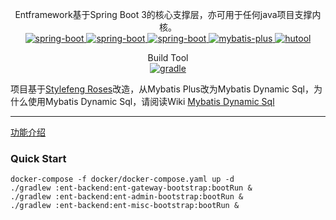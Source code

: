<p align="center">
    <p align="center">
        Entframework基于Spring Boot 3的核心支撑层，亦可用于任何java项目支撑内核。
        <br>
        <a href="https://spring.io/projects/spring-boot" target="_blank">
            <img src="https://img.shields.io/badge/spring--boot-3.0.2-green.svg" alt="spring-boot">
        </a>
        <a href="https://spring.io/projects/spring-cloud" target="_blank">
            <img src="https://img.shields.io/badge/spring--cloud-2022.0.1-green.svg" alt="spring-boot">
        </a>
        <a href="https://spring.io/projects/spring-cloud-alibaba" target="_blank">
            <img src="https://img.shields.io/badge/spring--cloud--alibaba-2022-green.svg" alt="spring-boot">
        </a>
        <a href="https://mybatis.org/mybatis-dynamic-sql" target="_blank">
            <img src="https://img.shields.io/badge/mybatis--dynamic--sql-1.4.1-blue.svg" alt="mybatis-plus">
        </a>  
        <a href="https://www.hutool.cn/" target="_blank">
            <img src="https://img.shields.io/badge/hutool-5.8.10-blue.svg" alt="hutool">
        </a>
    </p>
    <p align="center">
      Build Tool <br> <a href="https://www.hutool.cn/" target="_blank">
            <img src="https://img.shields.io/badge/gradle-7.6-red.svg" alt="gradle">
        </a>
    </p>
</p>
项目基于<a href="https://gitee.com/stylefeng/roses" target="_blank">Stylefeng Roses</a>改造，从Mybatis Plus改为Mybatis Dynamic Sql，为什么使用Mybatis Dynamic Sql，请阅读Wiki
<a href="https://github.com/dancewing/ent-framework/wiki/Why-Mybatis-Sql" target="_blank">Mybatis Dynamic Sql</a>

-----------------------------------------------------------------------------------------------

<a href="https://github.com/dancewing/ent-framework/wiki/Introduction" target="_blank">功能介绍</a>

### Quick Start

```shell
docker-compose -f docker/docker-compose.yaml up -d
./gradlew :ent-backend:ent-gateway-bootstrap:bootRun &
./gradlew :ent-backend:ent-admin-bootstrap:bootRun &
./gradlew :ent-backend:ent-misc-bootstrap:bootRun &
```